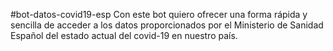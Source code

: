 #bot-datos-covid19-esp
Con este bot quiero ofrecer una forma rápida y sencilla de acceder a los datos proporcionados por el Ministerio de Sanidad Español del estado actual del covid-19 en nuestro país.